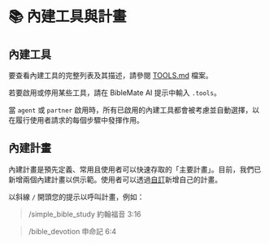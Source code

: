 # 📚 內建工具與計畫

## 內建工具

要查看內建工具的完整列表及其描述，請參閱 [TOOLS.md](TOOLS.md) 檔案。

若要啟用或停用某些工具，請在 BibleMate AI 提示中輸入 `.tools`。

當 `agent` 或 `partner` 啟用時，所有已啟用的內建工具都會被考慮並自動選擇，以在履行使用者請求的每個步驟中發揮作用。

## 內建計畫

內建計畫是預先定義、常用且使用者可以快速存取的「主要計畫」。目前，我們已新增兩個內建計畫以供示範。使用者可以透過[自訂](https://github.com/eliranwong/biblemate#customization)新增自己的計畫。

以斜線 `/` 開頭您的提示以呼叫計畫，例如：

> /simple_bible_study 約翰福音 3:16

> /bible_devotion 申命記 6:4
